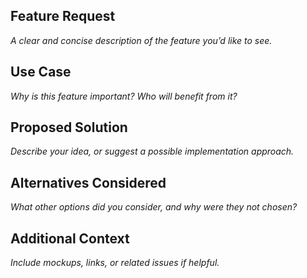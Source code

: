 ## Feature Request
_A clear and concise description of the feature you’d like to see._

## Use Case
_Why is this feature important? Who will benefit from it?_

## Proposed Solution
_Describe your idea, or suggest a possible implementation approach._

## Alternatives Considered
_What other options did you consider, and why were they not chosen?_

## Additional Context
_Include mockups, links, or related issues if helpful._
